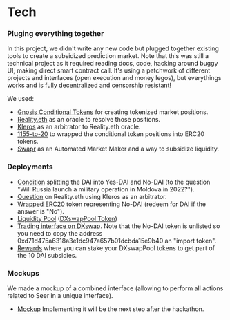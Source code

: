# Tech

### Pluging everything together

In this project, we didn't write any new code but plugged together existing tools to create a subsidized prediction market.
Note that this was still a technical project as it required reading docs, code, hacking around buggy UI, making direct smart contract call.
It's using a patchwork of different projects and interfaces (open execution and money legos), but everythings works and is fully decentralized and censorship resistant!

We used:
- [Gnosis Conditional Tokens](https://docs.gnosis.io/conditionaltokens/) for creating tokenized market positions.
- [Reality.eth](https://reality.eth.link/) as an oracle to resolve those positions.
- [Kleros](https://kleros.io/) as an arbitrator to Reality.eth oracle.
- [1155-to-20](https://github.com/gnosis/1155-to-20) to wrapped the conditional token positions into ERC20 tokens.
- [Swapr](https://swapr.eth.link) as an Automated Market Maker and a way to subsidize liquidity.

### Deployments
- [Condition](https://cte.gnosis.io/#/conditions/0xc983363863c95ec27501b2d396d7af72035b4660aa1e6bad9327ce1d7b950e3a) splitting the DAI into Yes-DAI and No-DAI (to the question "Will Russia launch a military operation in Moldova in 2022?").
- [Question](https://reality.eth.link/app/#!/question/0x325a2e0f3cca2ddbaebb4dfc38df8d19ca165b47-0x7d118e72257f0dbb9d0ae06778f3e891af58fefb861e486d4b2b938c8f67a34f) on Reality.eth using Kleros as an arbitrator.
- [Wrapped ERC20](https://etherscan.io/token/0xd71d475a6318a3e1dc947a657b01dcbda15e9b40) token representing No-DAI (redeem for DAI if the answer is "No").
- [Liquidity Pool](https://swapr.eth.link/#/pools/0xC02aaA39b223FE8D0A0e5C4F27eAD9083C756Cc2/0xd71D475A6318A3E1dc947A657B01dcBDa15E9B40?chainId=1) ([DXswapPool Token](https://etherscan.io/address/0xbd51cc182c446933c721891c80cbc241a7e84635))
- [Trading interface on DXswap](https://swapr.eth.link/#/swap?chainId=1). Note that the No-DAI token is unlisted so you need to copy the address 0xd71d475a6318a3e1dc947a657b01dcbda15e9b40 an "import token".
- [Rewards](https://swapr.eth.link/#/rewards/campaign/0xC02aaA39b223FE8D0A0e5C4F27eAD9083C756Cc2/0xd71D475A6318A3E1dc947A657B01dcBDa15E9B40/0x2e9B038F6b90266e1d53101bd129B6b916d05D8e?chainId=1) where you can stake your DXswapPool tokens to get part of the 10 DAI subsidies.


### Mockups
We made a mockup of a combined interface (allowing to perform all actions related to Seer in a unique interface).
- [Mockup](https://github.com/Crypto-Ser/Seer/blob/main/CombineInterfaceMockUp.pdf)
Implementing it will be the next step after the hackathon.
